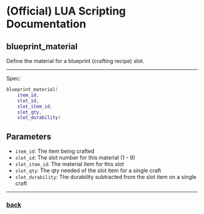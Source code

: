 
# (Official) LUA Scripting Documentation

## blueprint_material

Define the material for a blueprint (crafting recipe) slot.

___

Spec:

```lua
blueprint_material(
	item_id,
	slot_id,
	slot_item_id,
	slot_qty,
	slot_durability)
```

## Parameters

- `item_id`: The item being crafted
- `slot_id`: The slot number for this material (1 - 9)
- `slot_item_id`: The material item for this slot
- `slot_qty`: The qty needed of the slot item for a single craft
- `slot_durability`: The durability subtracted from the slot item on a single craft

___

### [back](../other)
